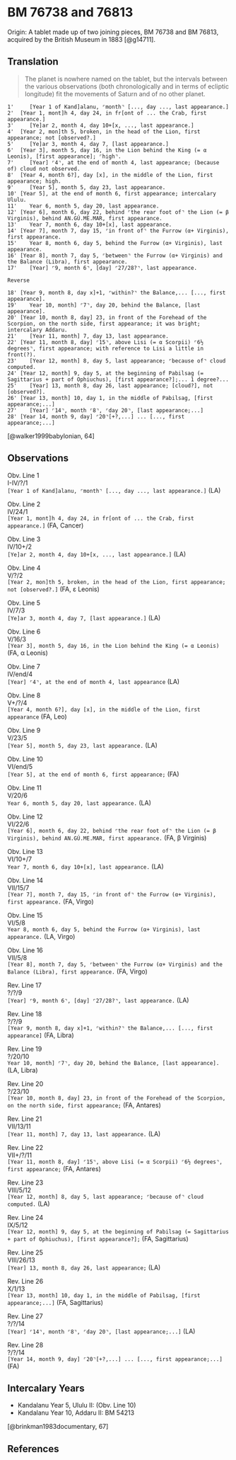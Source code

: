 # BM 76738 and 76813

Origin: A tablet made up of two joining pieces, BM 76738 and BM 76813,
acquired by the British Museum in 1883 [@g14711].

## Translation

> The planet is nowhere named on the tablet, but the intervals between the various observations (both chronologically
> and in terms of ecliptic longitude) fit the movements of Saturn and of no other planet.

```
1'     [Year 1 of Kand]alanu, ⌜month⌝ [..., day ..., last appearance.]
2'  [Year 1, mont]h 4, day 24, in fr[ont of ... the Crab, first appearance.]
3'     [Ye]ar 2, month 4, day 10+[x, ..., last appearance.]
4'  [Year 2, mon]th 5, broken, in the head of the Lion, first appearance; not [observed?.]
5'     [Ye]ar 3, month 4, day 7, [last appearance.]
6'  [Year 3], month 5, day 16, in the Lion behind the King (= α Leonis), [first appearance]; ⌜high⌝.
7'     [Year] ⌜4⌝, at the end of month 4, last appearance; (because of) cloud not observed.
8'  [Year 4, month 6?], day [x], in the middle of the Lion, first appearance; high.
9'     [Year 5], month 5, day 23, last appearance.
10' [Year 5], at the end of month 6, first appearance; intercalary Ululu.
11'    Year 6, month 5, day 20, last appearance.
12' [Year 6], month 6, day 22, behind ⌜the rear foot of⌝ the Lion (= β Virginis), behind AN.GÚ.ME.MAR, first appearance.
13'    Year 7, month 6, day 10+[x], last appearance.
14' [Year 7], month 7, day 15, ⌜in front of⌝ the Furrow (α+ Virginis), first appearance.
15'    Year 8, month 6, day 5, behind the Furrow (α+ Virginis), last appearance.
16' [Year 8], month 7, day 5, ⌜between⌝ the Furrow (α+ Virginis) and the Balance (Libra), first appearance.
17'    [Year] ⌜9, month 6⌝, [day] ⌜27/28?⌝, last appearance.

Reverse

18' [Year 9, month 8, day x]+1, ⌜within?⌝ the Balance,... [..., first appearance].
19'    Year 10, month] ⌜7⌝, day 20, behind the Balance, [last appearance].
20' [Year 10, month 8, day] 23, in front of the Forehead of the Scorpion, on the north side, first appearance; it was bright; intercalary Addaru.
21'    [Year 11, month] 7, day 13, last appearance.
22' [Year 11, month 8, day] ⌜15⌝, above Lisi (= α Scorpii) ⌜6½ degrees⌝, first appearance; with reference to Lisi a little in front(?).
23'    [Year 12, month] 8, day 5, last appearance; ⌜because of⌝ cloud computed.
24' [Year 12, month] 9, day 5, at the beginning of Pabilsag (= Sagittarius + part of Ophiuchus), [first appearance?];... 1 degree?...
25'    [Year] 13, month 8, day 26, last appearance; [cloud?], not [observed?].
26' [Year 13, month] 10, day 1, in the middle of Pabilsag, [first appearance;...]
27'    [Year] ⌜14⌝, month ⌜8⌝, ⌜day 20⌝, [last appearance;...]
28' [Year 14, month 9, day] ⌜20⌝[+?,...] ... [..., first appearance;...]
```

[@walker1999babylonian, 64]

## Observations

Obv. Line 1 \
I-IV/?/1 \
`[Year 1 of Kand]alanu, ⌜month⌝ [..., day ..., last appearance.]` (LA)

Obv. Line 2 \
IV/24/1 \
`[Year 1, mont]h 4, day 24, in fr[ont of ... the Crab, first appearance.]` (FA, Cancer)

Obv. Line 3 \
IV/10+/2 \
`[Ye]ar 2, month 4, day 10+[x, ..., last appearance.]` (LA)

Obv. Line 4 \
V/?/2 \
`[Year 2, mon]th 5, broken, in the head of the Lion, first appearance; not [observed?.]` (FA, ε Leonis)

Obv. Line 5 \
IV/7/3 \
`[Ye]ar 3, month 4, day 7, [last appearance.]` (LA)

Obv. Line 6 \
V/16/3 \
`[Year 3], month 5, day 16, in the Lion behind the King (= α Leonis)` (FA, α Leonis)

Obv. Line 7 \
IV/end/4 \
`[Year] ⌜4⌝, at the end of month 4, last appearance` (LA)

Obv. Line 8 \
V+/?/4 \
`[Year 4, month 6?], day [x], in the middle of the Lion, first appearance` (FA, Leo)

Obv. Line 9 \
V/23/5 \
`[Year 5], month 5, day 23, last appearance.` (LA)

Obv. Line 10 \
VI/end/5 \
`[Year 5], at the end of month 6, first appearance;` (FA)

Obv. Line 11 \
V/20/6 \
`Year 6, month 5, day 20, last appearance.` (LA)

Obv. Line 12 \
VI/22/6 \
`[Year 6], month 6, day 22, behind ⌜the rear foot of⌝ the Lion (= β Virginis), behind AN.GÚ.ME.MAR, first appearance.` (FA, β Virginis)

Obv. Line 13 \
VI/10+/7 \
`Year 7, month 6, day 10+[x], last appearance.` (LA)

Obv. Line 14 \
VII/15/7 \
`[Year 7], month 7, day 15, ⌜in front of⌝ the Furrow (α+ Virginis), first appearance.` (FA, Virgo)

Obv. Line 15 \
VI/5/8 \
`Year 8, month 6, day 5, behind the Furrow (α+ Virginis), last appearance.` (LA, Virgo)

Obv. Line 16 \
VII/5/8 \
`[Year 8], month 7, day 5, ⌜between⌝ the Furrow (α+ Virginis) and the Balance (Libra), first appearance.` (FA, Virgo)

Rev. Line 17 \
?/?/9 \
`[Year] ⌜9, month 6⌝, [day] ⌜27/28?⌝, last appearance.` (LA)

Rev. Line 18 \
?/?/9 \
`[Year 9, month 8, day x]+1, ⌜within?⌝ the Balance,... [..., first appearance]` (FA, Libra)

Rev. Line 19 \
?/20/10 \
`Year 10, month] ⌜7⌝, day 20, behind the Balance, [last appearance].` (LA, Libra)

Rev. Line 20 \
?/23/10 \
`[Year 10, month 8, day] 23, in front of the Forehead of the Scorpion, on the north side, first appearance;` (FA, Antares)

Rev. Line 21 \
VII/13/11 \
`[Year 11, month] 7, day 13, last appearance.` (LA)

Rev. Line 22 \
VII+/?/11 \
`[Year 11, month 8, day] ⌜15⌝, above Lisi (= α Scorpii) ⌜6½ degrees⌝, first appearance;` (FA, Antares)

Rev. Line 23 \
VIII/5/12 \
`[Year 12, month] 8, day 5, last appearance; ⌜because of⌝ cloud computed.` (LA)

Rev. Line 24 \
IX/5/12 \
`[Year 12, month] 9, day 5, at the beginning of Pabilsag (= Sagittarius + part of Ophiuchus), [first appearance?];` (FA, Sagittarius)

Rev. Line 25 \
VIII/26/13 \
`[Year] 13, month 8, day 26, last appearance;` (LA)

Rev. Line 26 \
X/1/13 \
`[Year 13, month] 10, day 1, in the middle of Pabilsag, [first appearance;...]` (FA, Sagittarius)

Rev. Line 27 \
?/?/14 \
`[Year] ⌜14⌝, month ⌜8⌝, ⌜day 20⌝, [last appearance;...]` (LA)

Rev. Line 28 \
?/?/14 \
`[Year 14, month 9, day] ⌜20⌝[+?,...] ... [..., first appearance;...]` (FA)

## Intercalary Years

- Kandalanu Year 5, Ululu II: (Obv. Line 10)
- Kandalanu Year 10, Addaru II: BM 54213

[@brinkman1983documentary, 67]

## References
